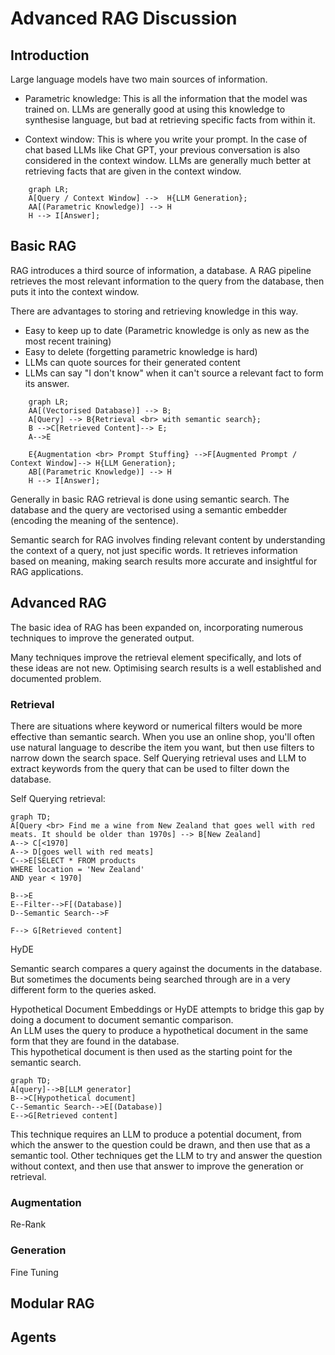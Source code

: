 # Advanced RAG Discussion


## Introduction

Large language models have two main sources of information. 

* Parametric knowledge: This is all the information that the model was trained on. LLMs are generally good at using this knowledge to synthesise language, but bad at retrieving specific facts from within it. 

* Context window: This is where you write your prompt. In the case of chat based LLMs like Chat GPT, your previous conversation is also considered in the context window. LLMs are generally much better at retrieving facts that are given in the context window. 

```mermaid
    graph LR;
    A[Query / Context Window] -->  H{LLM Generation};
    AA[(Parametric Knowledge)] --> H
    H --> I[Answer];

```



## Basic RAG

RAG introduces a third source of information, a database. 
A RAG pipeline retrieves the most relevant information to the query from the database, then puts it into the context window. 

There are advantages to storing and retrieving knowledge in this way. 

* Easy to keep up to date (Parametric knowledge is only as new as the most recent training)
* Easy to delete (forgetting parametric knowledge is hard)
* LLMs can quote sources for their generated content
* LLMs can say "I don't know" when it can't source a relevant fact to form its answer. 

```mermaid
    graph LR;
    AA[(Vectorised Database)] --> B;
    A[Query] --> B{Retrieval <br> with semantic search};
    B -->C[Retrieved Content]--> E;
    A-->E

    E{Augmentation <br> Prompt Stuffing} -->F[Augmented Prompt / Context Window]--> H{LLM Generation};
    AB[(Parametric Knowledge)] --> H
    H --> I[Answer];

```
Generally in basic RAG retrieval is done using semantic search. 
The database and the query are vectorised using a semantic embedder (encoding the meaning of the sentence). 


Semantic search for RAG involves finding relevant content by understanding the context of a query, not just specific words. It retrieves information based on meaning, making search results more accurate and insightful for RAG applications.




## Advanced RAG

The basic idea of RAG has been expanded on, incorporating numerous techniques to improve the generated output. 

Many techniques improve the retrieval element specifically, and lots of these ideas are not new. Optimising search results is a well established and documented problem. 

### Retrieval

There are situations where keyword or numerical filters would be more effective than semantic search. 
When you use an online shop, you'll often use natural language to describe the item you want, but then use filters to narrow down the search space. 
Self Querying retrieval uses and LLM to extract keywords from the query that can be used to filter down the database. 

Self Querying retrieval: 


```mermaid
graph TD;
A[Query <br> Find me a wine from New Zealand that goes well with red meats. It should be older than 1970s] --> B[New Zealand]
A--> C[<1970]
A--> D[goes well with red meats]
C-->E[SELECT * FROM products
WHERE location = 'New Zealand' 
AND year < 1970]

B-->E
E--Filter-->F[(Database)]
D--Semantic Search-->F

F--> G[Retrieved content]

```

HyDE

Semantic search compares a query against the documents in the database.  
But sometimes the documents being searched through are in a very different form to the queries asked.

Hypothetical Document Embeddings or HyDE attempts to bridge this gap by doing a document to document semantic comparison.  
An LLM uses the query to produce a hypothetical document in the same form that they are found in the database.  
This hypothetical document is then used as the starting point for the semantic search.

```mermaid
graph TD;
A[query]-->B[LLM generator]
B-->C[Hypothetical document]
C--Semantic Search-->E[(Database)]
E-->G[Retrieved content]
```
This technique requires an LLM to produce a potential document, from which the answer to the question could be drawn, and then use that as a semantic tool.
Other techniques get the LLM to try and answer the question without context, and then use that answer to improve the generation or retrieval. 


### Augmentation
Re-Rank

### Generation
Fine Tuning 

## Modular RAG

## Agents
